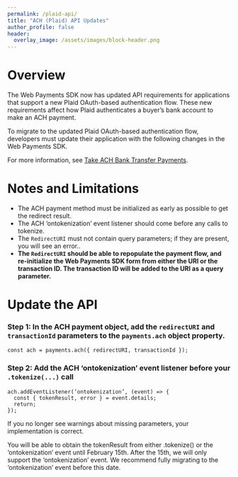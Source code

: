 ```yaml
---
permalink: /plaid-api/
title: "ACH (Plaid) API Updates"
author_profile: false
header:
  overlay_image: /assets/images/block-header.png
---
```



# Overview
The Web Payments SDK now has updated API requirements for applications that support a new Plaid OAuth-based authentication flow. These new requirements affect how Plaid authenticates a buyer’s bank account to make an ACH payment.

To migrate to the updated Plaid OAuth-based authentication flow, developers must update their application with the following changes in the Web Payments SDK.

For more information, see [Take ACH Bank Transfer Payments](https://developer.squareup.com/docs/web-payments/add-ach). 

# Notes and Limitations

* The ACH payment method must be initialized as early as possible to get the redirect result.
* The ACH ‘ontokenization’ event listener should come before any calls to tokenize.
* The `RedirectURI` must not contain query parameters; if they are present, you will see an error..
* **The `RedirectURI` should be able to repopulate the payment flow, and re-initialize the Web Payments SDK form from either the URI or the transaction ID. The transaction ID will be added to the URI as a query parameter.**


# Update the API
### Step 1: In the ACH payment object, add the `redirectURI` and `transactionId` parameters to the `payments.ach` object property.
~~~~~
const ach = payments.ach({ redirectURI, transactionId });
~~~~~

### Step 2: Add the ACH ‘ontokenization’ event listener before your `.tokenize(...)` call
~~~~~
ach.addEventListener(‘ontokenization’, (event) => { 
  const { tokenResult, error } = event.details;
  return;
});
~~~~~

If you no longer see warnings about missing parameters, your implementation is correct.

You will be able to obtain the tokenResult from either .tokenize() or the ‘ontokenization’ event until February 15th. After the 15th, we will only support the ‘ontokenization’ event. We recommend fully migrating to the ‘ontokenization’ event before this date.

